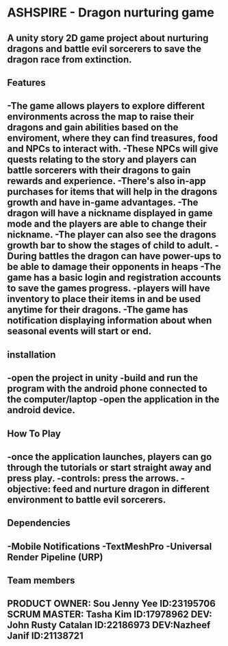 # ASHSPIRE - Dragon nurturing game 
A unity story 2D game project about nurturing dragons and battle evil sorcerers to save the dragon race from extinction.
---
## Features
-The game allows players to explore different environments across the map to raise their dragons and gain abilities based on the enviroment, where they can find treasures, food and NPCs to interact with.
-These NPCs will give quests relating to the story and players can battle sorcerers with their dragons to gain rewards and experience. 
-There's also in-app purchases for items that will help in the dragons growth and have in-game advantages.
-The dragon will have a nickname displayed in game mode and the players are able to change their nickname.
-The player can also see the dragons growth bar to show the stages of child to adult.
-During battles the dragon can have power-ups to be able to damage their opponents in heaps
-The game has a basic login and registration accounts to save the games progress.
-players will have inventory to place their items in and be used anytime for their dragons.
-The game has notification displaying information about when seasonal events will start or end.
---
## installation 
-open the project in unity 
-build and run the program with the android phone connected to the computer/laptop
-open the application in the android device.
---
## How To Play
-once the application launches, players can go through the tutorials or start straight away and press play.
-controls: press the arrows.
-objective: feed and nurture dragon in different environment to battle evil sorcerers.
---
## Dependencies
-Mobile Notifications
-TextMeshPro
-Universal Render Pipeline (URP)
---
## Team members
PRODUCT OWNER: Sou Jenny Yee ID:23195706
SCRUM MASTER: Tasha Kim      ID:17978962
DEV: John Rusty Catalan      ID:22186973
DEV:Nazheef Janif            ID:21138721
---

